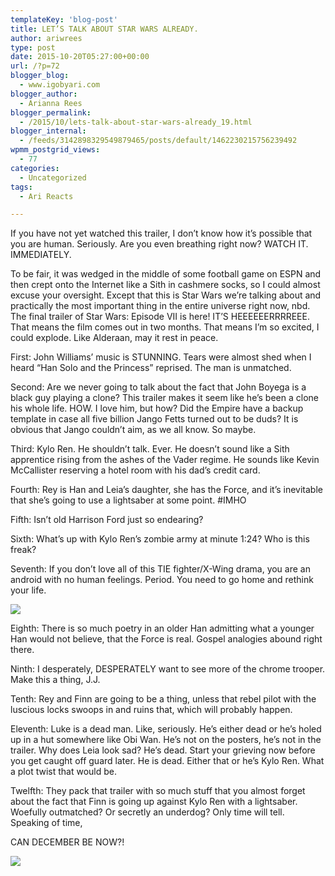 ```yaml
---
templateKey: 'blog-post'
title: LET’S TALK ABOUT STAR WARS ALREADY.
author: ariwrees
type: post
date: 2015-10-20T05:27:00+00:00
url: /?p=72
blogger_blog:
  - www.igobyari.com
blogger_author:
  - Arianna Rees
blogger_permalink:
  - /2015/10/lets-talk-about-star-wars-already_19.html
blogger_internal:
  - /feeds/3142898329549879465/posts/default/1462230215756239492
wpmm_postgrid_views:
  - 77
categories:
  - Uncategorized
tags:
  - Ari Reacts

---
```

If you have not yet watched this trailer, I don’t know how it’s possible that you are human. Seriously. Are you even breathing right now? WATCH IT. IMMEDIATELY.

To be fair, it was wedged in the middle of some football game on ESPN and then crept onto the Internet like a Sith in cashmere socks, so I could almost excuse your oversight. Except that this is Star Wars we’re talking about and practically the most important thing in the entire universe right now, nbd.  
The final trailer of Star Wars: Episode VII is here! IT’S HEEEEEERRRREEE. That means the film comes out in two months. That means I’m so excited, I could explode. Like Alderaan, may it rest in peace.

First: John Williams’ music is STUNNING. Tears were almost shed when I heard “Han Solo and the Princess” reprised. The man is unmatched.

Second: Are we never going to talk about the fact that John Boyega is a black guy playing a clone? This trailer makes it seem like he’s been a clone his whole life. HOW. I love him, but how? Did the Empire have a backup template in case all five billion Jango Fetts turned out to be duds? It is obvious that Jango couldn’t aim, as we all know. So maybe.

Third: Kylo Ren. He shouldn’t talk. Ever. He doesn’t sound like a Sith apprentice rising from the ashes of the Vader regime. He sounds like Kevin McCallister reserving a hotel room with his dad’s credit card.

Fourth: Rey is Han and Leia’s daughter, she has the Force, and it’s inevitable that she’s going to use a lightsaber at some point. #IMHO

Fifth: Isn’t old Harrison Ford just so endearing?

Sixth: What’s up with Kylo Ren’s zombie army at minute 1:24? Who is this freak?

Seventh: If you don’t love all of this TIE fighter/X-Wing drama, you are an android with no human feelings. Period. You need to go home and rethink your life.

[![](http://www.igobyari.com/wp-content/uploads/2015/10/o-FORCE-AWAKENS-GIFS-facebook.jpg)](http://www.igobyari.com/wp-content/uploads/2015/10/o-FORCE-AWAKENS-GIFS-facebook-1.jpg)

Eighth: There is so much poetry in an older Han admitting what a younger Han would not believe, that the Force is real. Gospel analogies abound right there.

Ninth: I desperately, DESPERATELY want to see more of the chrome trooper. Make this a thing, J.J.

Tenth: Rey and Finn are going to be a thing, unless that rebel pilot with the luscious locks swoops in and ruins that, which will probably happen.

Eleventh: Luke is a dead man. Like, seriously. He’s either dead or he’s holed up in a hut somewhere like Obi Wan. He’s not on the posters, he’s not in the trailer. Why does Leia look sad? He’s dead. Start your grieving now before you get caught off guard later. He is dead. Either that or he’s Kylo Ren. What a plot twist that would be.

Twelfth: They pack that trailer with so much stuff that you almost forget about the fact that Finn is going up against Kylo Ren with a lightsaber. Woefully outmatched? Or secretly an underdog? Only time will tell. Speaking of time,

CAN DECEMBER BE NOW?!

![](http://www.igobyari.com/wp-content/uploads/2015/10/tumblr_m44bhqHIqv1qjp0avo1_500.gif)